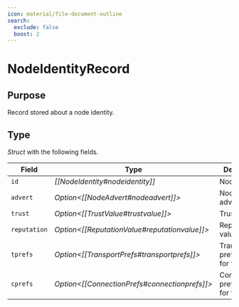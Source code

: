```yaml
---
icon: material/file-document-outline
search:
  exclude: false
  boost: 2
---
```


# NodeIdentityRecord

## Purpose

Record stored about a node identity.

## Type

*Struct* with the following fields.

| Field        | Type                                              | Description                          |
|--------------|---------------------------------------------------|--------------------------------------|
| `id`         | *[[NodeIdentity#nodeidentity]]*                   | Node identity                        |
| `advert`     | *Option\<[[NodeAdvert#nodeadvert]]\>*           | Node advertisement                   |
| `trust`      | *Option\<[[TrustValue#trustvalue]]\>*           | Trust value                          |
| `reputation` | *Option\<[[ReputationValue#reputationvalue]]\>* | Reputation value                     |
| `tprefs`     | *Option\<[[TransportPrefs#transportprefs]]\>*   | Transport preferences for this peer  |
| `cprefs`     | *Option\<[[ConnectionPrefs#connectionprefs]]\>* | Connection preferences for this peer |

